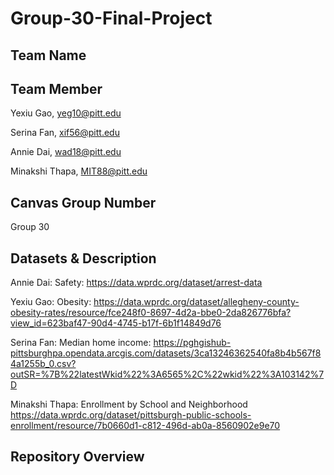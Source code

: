 # Group-30-Final-Project

## Team Name 


## Team Member
Yexiu Gao, yeg10@pitt.edu

Serina Fan, xif56@pitt.edu

Annie Dai, wad18@pitt.edu

Minakshi Thapa, MIT88@pitt.edu

## Canvas Group Number
Group 30

## Datasets & Description
Annie Dai: Safety: https://data.wprdc.org/dataset/arrest-data

Yexiu Gao: Obesity: https://data.wprdc.org/dataset/allegheny-county-obesity-rates/resource/fce248f0-8697-4d2a-bbe0-2da826776bfa?view_id=623baf47-90d4-4745-b17f-6b1f14849d76

Serina Fan: Median home income: https://pghgishub-pittsburghpa.opendata.arcgis.com/datasets/3ca13246362540fa8b4b567f84a1255b_0.csv?outSR=%7B%22latestWkid%22%3A6565%2C%22wkid%22%3A103142%7D

Minakshi Thapa: Enrollment by School and Neighborhood https://data.wprdc.org/dataset/pittsburgh-public-schools-enrollment/resource/7b0660d1-c812-496d-ab0a-8560902e9e70

## Repository Overview

